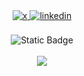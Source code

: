 <div align="center">
<a href="https://x.com/s_khelladi" target="_blank">
<img src=https://img.shields.io/badge/twitter-%2300acee.svg?&style=for-the-badge&logo=twitter&logoColor=white alt=x style="margin-bottom: 5px;" />
</a>
<a href="https://www.linkedin.com/in/skhelladi/" target="_blank">
<img src=https://img.shields.io/badge/linkedin-%231E77B5.svg?&style=for-the-badge&logo=linkedin&logoColor=white alt=linkedin style="margin-bottom: 5px;" />
</a>
</div>  
  
<br/>  



<div align="center">
<img alt="Static Badge" src="https://img.shields.io/badge/Sofiane_KHELLADI-sofiane%40khelladi.page-red?style=flat&label=%F0%9F%93%AB%20Reach%20me%20at%3A&color=red&link=mailto%3Asofiane%40khelladi.page">
</div>

<br/>  

<div align="center">
<img src="https://komarev.com/ghpvc/?username=skhelladi&&style=flat-square" align="center" />
</div>
<!--
**skhelladi/skhelladi** is a ✨ _special_ ✨ repository because its `README.md` (this file) appears on your GitHub profile.

Here are some ideas to get you started:

- 🔭 I’m currently working on ...
- 🌱 I’m currently learning ...
- 👯 I’m looking to collaborate on ...
- 🤔 I’m looking for help with ...
- 💬 Ask me about ...
- 📫 How to reach me: ...
- 😄 Pronouns: ...
- ⚡ Fun fact: ...
-->
